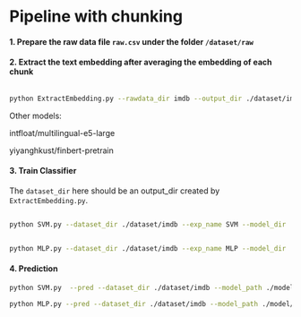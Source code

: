 # Pipeline with chunking

#### 1. Prepare the raw data file `raw.csv` under the folder `/dataset/raw`

#### 2. Extract the text embedding after averaging the embedding of each chunk

```bash

python ExtractEmbedding.py --rawdata_dir imdb --output_dir ./dataset/imdb  --model allenai/longformer-base-4096 --device mps --tiny_mode
```
Other models:

intfloat/multilingual-e5-large

yiyanghkust/finbert-pretrain

#### 3. Train Classifier
The `dataset_dir` here should be an output_dir created by `ExtractEmbedding.py`.
```bash

python SVM.py --dataset_dir ./dataset/imdb --exp_name SVM --model_dir ./model/
```

```bash

python MLP.py --dataset_dir ./dataset/imdb --exp_name MLP --model_dir ./model/ --num_epochs 8
```

#### 4. Prediction

```bash
python SVM.py  --pred --dataset_dir ./dataset/imdb --model_path ./model/SVM/pooling/SVM_TIME_STAMP.joblib
```

```bash
python MLP.py --pred --dataset_dir ./dataset/imdb --model_path ./model/MLP/pooling/MLP_TIME_STAMP.pt
```
